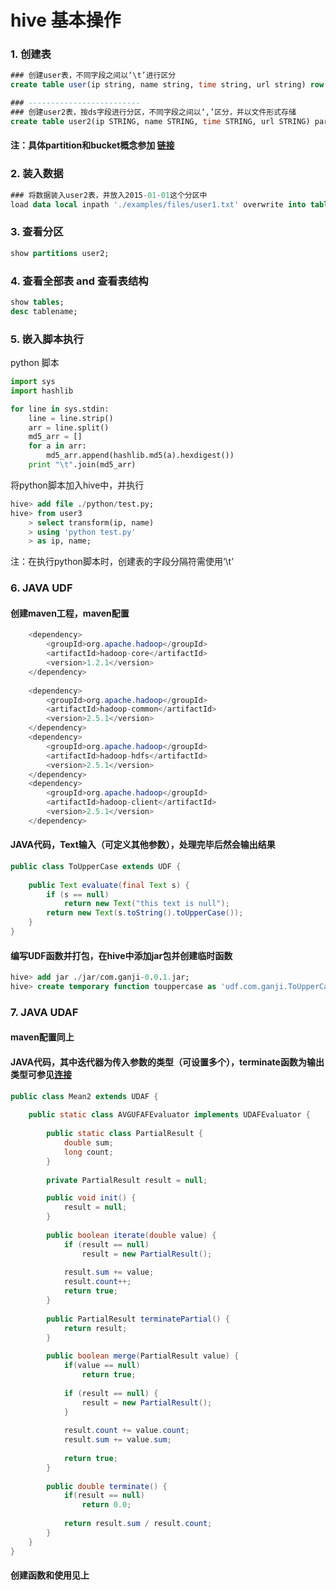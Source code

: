 # hive 基本操作

### 1. 创建表
```sql
### 创建user表，不同字段之间以‘\t’进行区分
create table user(ip string, name string, time string, url string) row format delimited fields terminated by '\t' stored as textfile

### -------------------------
### 创建user2表，按ds字段进行分区，不同字段之间以‘,’区分，并以文件形式存储
create table user2(ip STRING, name STRING, time STRING, url STRING) partitioned by (ds string) row format delimited fields terminated by ',' stored as textfile
```
#### 注：具体partition和bucket概念参加 [链接](http://my.oschina.net/leejun2005/blog/178631#OSC_h3_1)
### 2. 装入数据
```sql
### 将数据装入user2表，并放入2015-01-01这个分区中
load data local inpath './examples/files/user1.txt' overwrite into table user2 partition (ds='2015-01-01');
```

### 3. 查看分区
```sql
show partitions user2;
```
### 4. 查看全部表 and 查看表结构
```sql
show tables;
desc tablename;
```

### 5. 嵌入脚本执行
python 脚本

```python
import sys
import hashlib

for line in sys.stdin:
    line = line.strip()
    arr = line.split()
    md5_arr = []
    for a in arr:
        md5_arr.append(hashlib.md5(a).hexdigest())
    print "\t".join(md5_arr)
```
将python脚本加入hive中，并执行

```sql
hive> add file ./python/test.py;
hive> from user3
    > select transform(ip, name)
    > using 'python test.py'
    > as ip, name;
```
注：在执行python脚本时，创建表的字段分隔符需使用‘\t’

### 6. JAVA UDF
#### 创建maven工程，maven配置

```java
	<dependency>
		<groupId>org.apache.hadoop</groupId>
		<artifactId>hadoop-core</artifactId>
		<version>1.2.1</version>
	</dependency>
	
  	<dependency>  
        <groupId>org.apache.hadoop</groupId>  
        <artifactId>hadoop-common</artifactId>  
        <version>2.5.1</version>  
    </dependency>  
    <dependency>  
        <groupId>org.apache.hadoop</groupId>  
        <artifactId>hadoop-hdfs</artifactId>  
        <version>2.5.1</version>  
    </dependency>  
    <dependency>  
        <groupId>org.apache.hadoop</groupId>  
        <artifactId>hadoop-client</artifactId>  
        <version>2.5.1</version>  
    </dependency>
```
#### JAVA代码，Text输入（可定义其他参数），处理完毕后然会输出结果

```java
public class ToUpperCase extends UDF {  
	
    public Text evaluate(final Text s) {  
        if (s == null) 
        	return new Text("this text is null"); 
        return new Text(s.toString().toUpperCase());  
    }  
}  
```


#### 编写UDF函数并打包，在hive中添加jar包并创建临时函数

```sql
hive> add jar ./jar/com.ganji-0.0.1.jar;
hive> create temporary function touppercase as 'udf.com.ganji.ToUpperCase';
```

### 7. JAVA UDAF
#### maven配置同上
#### JAVA代码，其中迭代器为传入参数的类型（可设置多个），terminate函数为输出类型可参见[连接](http://blog.csdn.net/ruishenh/article/details/17577795)

```java
public class Mean2 extends UDAF {
	
	public static class AVGUFAFEvaluator implements UDAFEvaluator {
		
		public static class PartialResult {
			double sum;
			long count;
		}
		
		private PartialResult result = null;

		public void init() {
			result = null;
		}
		
		public boolean iterate(double value) { 
		    if (result == null)
		    	result = new PartialResult();  
		        
		    result.sum += value;  
		    result.count++;  
		    return true;  
		}
		
		public PartialResult terminatePartial() {  
	        return result;  
	    }  
		
		public boolean merge(PartialResult value) {  
	        if(value == null)
	        	return true;
	        
	        if (result == null) {  
	        	result = new PartialResult();  
	        }
	       
	        result.count += value.count;
	        result.sum += value.sum;
	        
	        return true;  
	    }  
		
		public double terminate() {  
			if(result == null)
				return 0.0;
			
			return result.sum / result.count;
		}
	}
}
```

#### 创建函数和使用见上


